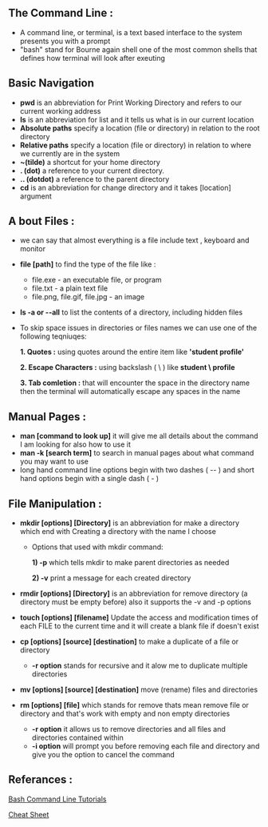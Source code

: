 ## The Command Line :
- A command line, or terminal, is a text based interface to the system presents you with a prompt
- "bash" stand for Bourne again shell one of the most common shells that defines how terminal will look after exeuting
## Basic Navigation
- **pwd** is an abbreviation for Print Working Directory and refers to our current working address
- **ls** is an abbreviation for list and it tells us what is in our current location
- **Absolute paths** specify a location (file or directory) in relation to the root directory
- **Relative paths** specify a location (file or directory) in relation to where we currently are in the system
- **~(tilde)** a shortcut for your home directory
- **. (dot)** a reference to your current directory.
- **.. (dotdot)** a reference to the parent directory
- **cd** is an abbreviation for change directory and it takes [location] argument
## A bout Files :
- we can say that almost everything is a file include text , keyboard and monitor
- **file [path]** to find the type of the file like :
  - file.exe - an executable file, or program
  - file.txt - a plain text file
  - file.png, file.gif, file.jpg - an image
- **ls -a or --all** to list the contents of a directory, including hidden files
- To skip space issues in directories or files names we can use one of the following teqniuqes:

  **1. Quotes :** using quotes around the entire item like **'student profile'**

  **2. Escape Characters :** using backslash ( \ ) like **student \ profile**

  **3. Tab comletion :** that will encounter the space in the directory name then the terminal will automatically escape any spaces in the name

## Manual Pages :
- **man [command to look up]** it will give me all details about the command I am looking for also how to use it
- **man -k [search term]** to search in manual pages about what command you may want to use 
-  long hand command line options begin with two dashes ( -- ) and short hand options begin with a single dash ( - )

## File Manipulation :
- **mkdir [options] [Directory]** is an abbreviation for make a directory which end with Creating a directory with the name I choose

  - Options that used with mkdir command:
  
    **1) -p** which tells mkdir to make parent directories as needed

    **2) -v** print a message for each created directory
- **rmdir [options] [Directory]** is an abbreviation for remove directory (a directory must be empty before) also it supports the -v and -p options
- **touch [options] [filename]** Update the access and modification times of each FILE to the current time and it will create a blank file if doesn't exist
- **cp [options] [source] [destination]** to make a duplicate of a file or directory 
  - **-r option** stands for recursive and it alow me to duplicate multiple directories

- **mv [options] [source] [destination]** move (rename) files and directories

- **rm [options] [file]** which stands for remove thats mean remove file or directory and that's work with empty and non empty directories
  - **-r option** it allows us to remove directories and all files and directories contained within
  - **-i option** will prompt you before removing each file and directory and give you the option to cancel the command




## Referances :
[Bash Command Line Tutorials](https://ryanstutorials.net/linuxtutorial/)

[Cheat Sheet](https://ryanstutorials.net/linuxtutorial/cheatsheet.php)

